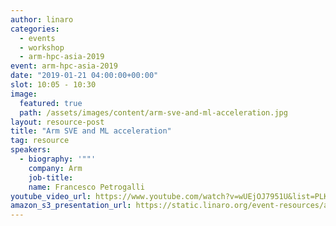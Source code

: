 ```yaml
---
author: linaro
categories:
  - events
  - workshop
  - arm-hpc-asia-2019
event: arm-hpc-asia-2019
date: "2019-01-21 04:00:00+00:00"
slot: 10:05	- 10:30
image:
  featured: true
  path: /assets/images/content/arm-sve-and-ml-acceleration.jpg
layout: resource-post
title: "Arm SVE and ML acceleration"
tag: resource
speakers:
  - biography: '""'
    company: Arm
    job-title:
    name: Francesco Petrogalli
youtube_video_url: https://www.youtube.com/watch?v=wUEjOJ7951U&list=PLKZSArYQptsPLGSEUycUowh9oy8WF_epV&index=11&t=0s
amazon_s3_presentation_url: https://static.linaro.org/event-resources/arm-hpc-2019/slides/ArmSVEandMLacceleration4.pdf
---
```

